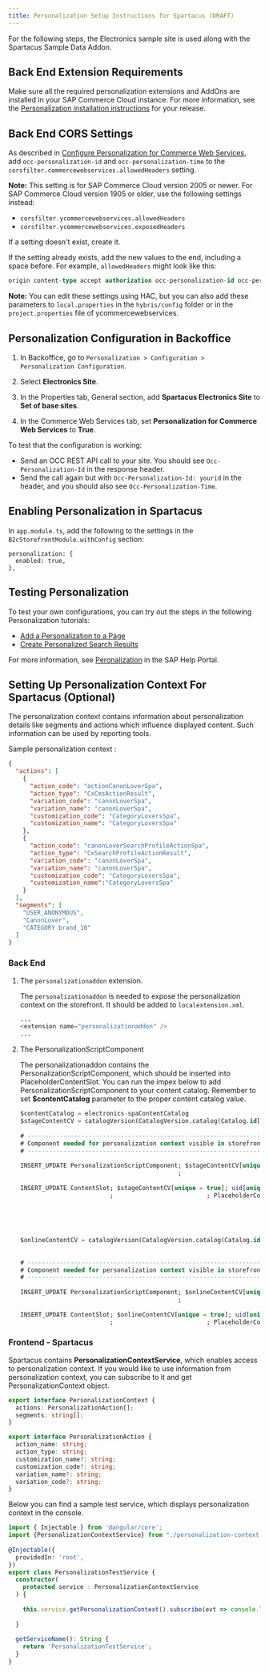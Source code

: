 ```yaml
---
title: Personalization Setup Instructions for Spartacus (DRAFT)
---
```


For the following steps, the Electronics sample site is used along with the Spartacus Sample Data Addon.

## Back End Extension Requirements

Make sure all the required personalization extensions and AddOns are installed in your SAP Commerce Cloud instance. For more information, see the [Personalization installation instructions](https://help.sap.com/viewer/86dd1373053a4c2da8f9885cc9fbe55d/latest/en-US/6a0dae49ef2c4fe3b475084079cb7360.html) for your release.

## Back End CORS Settings

As described in [Configure Personalization for Commerce Web Services](https://help.sap.com/viewer/86dd1373053a4c2da8f9885cc9fbe55d/latest/en-US/e970070f997041c7b3f3e77fcb762744.html), add `occ-personalization-id` and `occ-personalization-time` to the `corsfilter.commercewebservices.allowedHeaders` setting.

**Note:** This setting is for SAP Commerce Cloud version 2005 or newer. For SAP Commerce Cloud version 1905 or older, use the following settings instead:

- `corsfilter.ycommercewebservices.allowedHeaders`
- `corsfilter.ycommercewebservices.exposedHeaders`

If a setting doesn't exist, create it.

If the setting already exists, add the new values to the end, including a space before. For example, `allowedHeaders` might look like this:

```sql
origin content-type accept authorization occ-personalization-id occ-personalization-time
```

**Note:** You can edit these settings using HAC, but you can also add these parameters to `local.properties` in the `hybris/config` folder or in the `project.properties` file of ycommercewebservices.

## Personalization Configuration in Backoffice

1. In Backoffice, go to `Personalization > Configuration > Personalization Configuration`.

2. Select **Electronics Site**.

3. In the Properties tab, General section, add **Spartacus Electronics Site** to **Set of base sites**.

4. In the Commerce Web Services tab, set **Personalization for Commerce Web Services** to **True**.

  To test that the configuration is working:

  - Send an OCC REST API call to your site. You should see `Occ-Personalization-Id` in the response header. 
  - Send the call again but with `Occ-Personalization-Id: yourid` in the header,  and you should also see `Occ-Personalization-Time`.

## Enabling Personalization in Spartacus

In `app.module.ts`, add the following to the settings in the `B2cStorefrontModule.withConfig` section:

```
personalization: {
  enabled: true,
},
```

## Testing Personalization

To test your own configurations, you can try out the steps in the following Personalization tutorials:

- [Add a Personalization to a Page](https://enable.cx.sap.com/media/Add+a+Personalization+to+a+Page+-+SAP+Commerce+Cloud/1_0nu4ayiu)
- [Create Personalized Search Results](https://enable.cx.sap.com/media/Create+Personalized+Search+Results+-+SAP+Commerce+Cloud/1_5dhey09h)

For more information, see [Peronalization](https://help.sap.com/viewer/86dd1373053a4c2da8f9885cc9fbe55d/latest/en-US/2aee3397ba474c0ba959e43f0fc5d3d4.html) in the SAP Help Portal.

## Setting Up Personalization Context For Spartacus (Optional)

The personalization context contains information about personalization details like segments and actions which influence displayed content. Such information can be used by reporting tools.

Sample personalization context :

```json
{
  "actions": [
    {
      "action_code": "actionCanonLoverSpa",
      "action_type": "CxCmsActionResult",
      "variation_code": "canonLoverSpa",
      "variation_name": "canonLoverSpa",
      "customization_code": "CategoryLoversSpa",
      "customization_name": "CategoryLoversSpa"
    },
    {
      "action_code": "canonLoverSearchProfileActionSpa",
      "action_type": "CxSearchProfileActionResult",
      "variation_code": "canonLoverSpa",
      "variation_name": "canonLoverSpa",
      "customization_code": "CategoryLoversSpa",
      "customization_name":"CategoryLoversSpa"
    }
  ],
  "segments": [
    "USER_ANONYMOUS",
    "CanonLover",
    "CATEGORY brand_10"
  ]
}
```

### Back End

1. The `personalizationaddon` extension.

    The `personalizationaddon` is needed to expose the personalization context on the storefront.
    It should be added to `localextension.xml`.

    ```java
    ...
    <extension name="personalizationaddon" />
    ...
    ```

2. The PersonalizationScriptComponent

    The personalizationaddon contains the PersonalizationScriptComponent, which should be inserted into PlaceholderContentSlot. 
    You can run the impex below to add PersonalizationScriptComponent to your content catalog. 
    Remember to set **$contentCatalog** parameter to the proper content catalog value.
  
   ```sql
   $contentCatalog = electronics-spaContentCatalog
   $stageContentCV = catalogVersion(CatalogVersion.catalog(Catalog.id[default=$contentCatalog]), CatalogVersion.version[default=Staged])[default=$contentCatalog:Staged]
  
   # -----------------------------------------------------------------------
   # Component needed for personalization context visible in storefront
   # -----------------------------------------------------------------------
  
   INSERT_UPDATE PersonalizationScriptComponent; $stageContentCV[unique = true]; uid[unique = true]             ; name                  ;
                                               ;                          ; PersonalizationScriptComponent ; PersonalizationScript ; PersonalizationScript ; ;
  
   INSERT_UPDATE ContentSlot; $stageContentCV[unique = true]; uid[unique = true]     ; active; cmsComponents(uid, $stageContentCV)[mode = append]
                            ;                          ; PlaceholderContentSlot ; true  ; PersonalizationScriptComponent
     
     
     
     
     
   $onlineContentCV = catalogVersion(CatalogVersion.catalog(Catalog.id[default=$contentCatalog]), CatalogVersion.version[default=Online])[default=$contentCatalog:Online]
     
     
   # -----------------------------------------------------------------------
   # Component needed for personalization context visible in storefront
   # -----------------------------------------------------------------------
     
   INSERT_UPDATE PersonalizationScriptComponent; $onlineContentCV[unique = true]; uid[unique = true]             ; name                  ;
                                               ;                          ; PersonalizationScriptComponent ; PersonalizationScript ; PersonalizationScript ; ;
     
   INSERT_UPDATE ContentSlot; $onlineContentCV[unique = true]; uid[unique = true]     ; active; cmsComponents(uid, $onlineContentCV)[mode = append]
                            ;                          ; PlaceholderContentSlot ; true  ; PersonalizationScriptComponent
   
    ```

### Frontend - Spartacus

Spartacus contains **PersonalizationContextService**, which enables access to personalization context. 
If you would like to use information from personalization context, you can subscribe to it and get PersonalizationContext object.

```ts
export interface PersonalizationContext {
  actions: PersonalizationAction[];
  segments: string[];
}

export interface PersonalizationAction {
  action_name: string;
  action_type: string;
  customization_name?: string;
  customization_code?: string;
  variation_name?: string;
  variation_code?: string;
}
```

Below you can find a sample test service, which displays personalization context in the console. 

```ts
import { Injectable } from '@angular/core';
import {PersonalizationContextService} from "./personalization-context.service";
  
@Injectable({
  providedIn: 'root',
})
export class PersonalizationTestService {
  constructor(
    protected service : PersonalizationContextService
  ) {
  
    this.service.getPersonalizationContext().subscribe(evt => console.log(evt));
  
  }
  
  getServiceName(): String {
    return 'PersonalizationTestService';
  }
}
```
